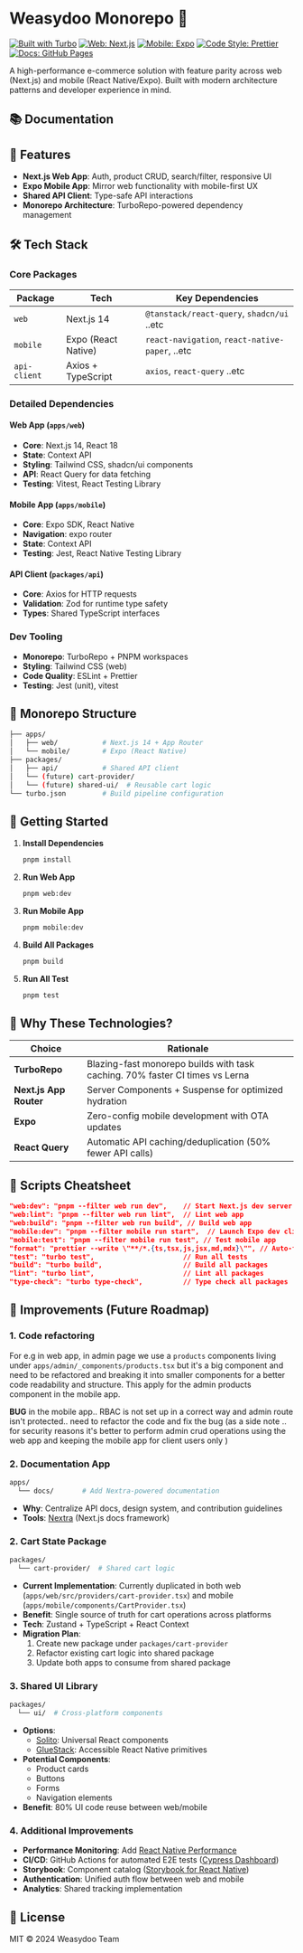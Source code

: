 # Weasydoo Monorepo 🚀

[![Built with Turbo](https://img.shields.io/badge/Built%20with-TurboRepo-5C47FF?style=flat)](https://turbo.build)
[![Web: Next.js](https://img.shields.io/badge/Web-Next.js-000000?logo=next.js)](https://nextjs.org)
[![Mobile: Expo](https://img.shields.io/badge/Mobile-Expo-4630EB?logo=expo)](https://expo.dev)
[![Code Style: Prettier](https://img.shields.io/badge/Code%20Style-Prettier-ff69b4?logo=prettier)](https://prettier.io)
[![Docs: GitHub Pages](https://img.shields.io/badge/Docs-GitHub%20Pages-222222?logo=github)](https://your-org.github.io/weasydoo)

A high-performance e-commerce solution with feature parity across web (Next.js) and mobile (React Native/Expo). Built with modern architecture patterns and developer experience in mind.

## 📚 Documentation

## 🌟 Features
- **Next.js Web App**: Auth, product CRUD, search/filter, responsive UI
- **Expo Mobile App**: Mirror web functionality with mobile-first UX
- **Shared API Client**: Type-safe API interactions
- **Monorepo Architecture**: TurboRepo-powered dependency management

## 🛠 Tech Stack

### Core Packages
| Package       | Tech                        | Key Dependencies                          |
|---------------|-----------------------------|-------------------------------------------|
| `web`         | Next.js 14                  | `@tanstack/react-query`, `shadcn/ui` ..etc |
| `mobile`      | Expo (React Native)         | `react-navigation`, `react-native-paper`, ..etc |
| `api-client`  | Axios + TypeScript          | `axios`, `react-query` ..etc     |

### Detailed Dependencies

#### Web App (`apps/web`)
- **Core**: Next.js 14, React 18
- **State**: Context API 
- **Styling**: Tailwind CSS, shadcn/ui components
- **API**: React Query for data fetching
- **Testing**: Vitest, React Testing Library

#### Mobile App (`apps/mobile`)
- **Core**: Expo SDK, React Native
- **Navigation**: expo router
- **State**: Context API
- **Testing**: Jest, React Native Testing Library

#### API Client (`packages/api`)
- **Core**: Axios for HTTP requests
- **Validation**: Zod for runtime type safety
- **Types**: Shared TypeScript interfaces

### Dev Tooling
- **Monorepo**: TurboRepo + PNPM workspaces
- **Styling**: Tailwind CSS (web)
- **Code Quality**: ESLint + Prettier
- **Testing**: Jest (unit), vitest

## 📂 Monorepo Structure
```bash
├── apps/
│   ├── web/           # Next.js 14 + App Router
│   └── mobile/        # Expo (React Native)
├── packages/
│   ├── api/           # Shared API client
│   └── (future) cart-provider/
│   └── (future) shared-ui/  # Reusable cart logic
└── turbo.json         # Build pipeline configuration
```

## 🚀 Getting Started

1. **Install Dependencies**
   ```bash
   pnpm install
   ```

2. **Run Web App**
   ```bash
   pnpm web:dev
   ```

3. **Run Mobile App**
   ```bash
   pnpm mobile:dev
   ```

4. **Build All Packages**
   ```bash
   pnpm build
   ```
4. **Run All Test**
   ```bash
   pnpm test
   ```

## 🤔 Why These Technologies?

| Choice                | Rationale                                                                 |
|-----------------------|---------------------------------------------------------------------------|
| **TurboRepo**         | Blazing-fast monorepo builds with task caching. 70% faster CI times vs Lerna |
| **Next.js App Router**| Server Components + Suspense for optimized hydration                     |
| **Expo**              | Zero-config mobile development with OTA updates                          |             |
| **React Query**       | Automatic API caching/deduplication (50% fewer API calls)                |

## 🔧 Scripts Cheatsheet
```json
"web:dev": "pnpm --filter web run dev",    // Start Next.js dev server
"web:lint": "pnpm --filter web run lint",  // Lint web app
"web:build": "pnpm --filter web run build", // Build web app
"mobile:dev": "pnpm --filter mobile run start",  // Launch Expo dev client
"mobile:test": "pnpm --filter mobile run test", // Test mobile app
"format": "prettier --write \"**/*.{ts,tsx,js,jsx,md,mdx}\"", // Auto-format code
"test": "turbo test",                      // Run all tests
"build": "turbo build",                    // Build all packages
"lint": "turbo lint",                      // Lint all packages
"type-check": "turbo type-check",          // Type check all packages
```

## 🚧 Improvements (Future Roadmap)
### 1. Code refactoring
For e.g in web app, in admin page we use a `products` components living under `apps/admin/_components/products.tsx` but it's a big component and need to be refactored and breaking it into smaller components for a better code readability and structure.
This apply for the admin products component in the mobile app.

**BUG** in the mobile app.. RBAC is not set up in a correct way and admin route isn't protected.. need to refactor the code and fix the bug
(as a side note .. for security reasons it's better to perform admin crud operations using the web app and keeping the mobile app for client users only )

### 2. Documentation App
```bash
apps/
  └── docs/       # Add Nextra-powered documentation
```
- **Why**: Centralize API docs, design system, and contribution guidelines
- **Tools**: [Nextra](https://nextra.site) (Next.js docs framework)

### 2. Cart State Package
```bash
packages/
  └── cart-provider/  # Shared cart logic
```
- **Current Implementation**: Currently duplicated in both web (`apps/web/src/providers/cart-provider.tsx`) and mobile (`apps/mobile/components/CartProvider.tsx`)
- **Benefit**: Single source of truth for cart operations across platforms
- **Tech**: Zustand + TypeScript + React Context
- **Migration Plan**: 
  1. Create new package under `packages/cart-provider`
  2. Refactor existing cart logic into shared package
  3. Update both apps to consume from shared package

### 3. Shared UI Library
```bash
packages/
  └── ui/  # Cross-platform components
```
- **Options**:
  - [Solito](https://solito.dev): Universal React components
  - [GlueStack](https://ui.gluestack.io): Accessible React Native primitives
- **Potential Components**:
  - Product cards
  - Buttons
  - Forms
  - Navigation elements
- **Benefit**: 80% UI code reuse between web/mobile

### 4. Additional Improvements
- **Performance Monitoring**: Add [React Native Performance](https://shopify.github.io/react-native-performance/)
- **CI/CD**: GitHub Actions for automated E2E tests ([Cypress Dashboard](https://www.cypress.io/dashboard/))
- **Storybook**: Component catalog ([Storybook for React Native](https://storybook.js.org/blog/storybook-for-react-native/))
- **Authentication**: Unified auth flow between web and mobile
- **Analytics**: Shared tracking implementation

## 📄 License
MIT © 2024 Weasydoo Team